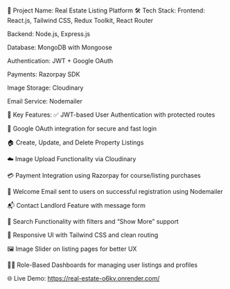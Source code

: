 🏡 Project Name: Real Estate Listing Platform
🛠️ Tech Stack:
Frontend: React.js, Tailwind CSS, Redux Toolkit, React Router

Backend: Node.js, Express.js

Database: MongoDB with Mongoose

Authentication: JWT + Google OAuth

Payments: Razorpay SDK

Image Storage: Cloudinary

Email Service: Nodemailer

🔑 Key Features:
✅ JWT-based User Authentication with protected routes

🔐 Google OAuth integration for secure and fast login

🏠 Create, Update, and Delete Property Listings

☁️ Image Upload Functionality via Cloudinary

💳 Payment Integration using Razorpay for course/listing purchases

📧 Welcome Email sent to users on successful registration using Nodemailer

📬 Contact Landlord Feature with message form

🔎 Search Functionality with filters and “Show More” support

📱 Responsive UI with Tailwind CSS and clean routing

🖼️ Image Slider on listing pages for better UX

🧑‍💼 Role-Based Dashboards for managing user listings and profiles

🌐 Live Demo:
https://real-estate-o6kv.onrender.com/
